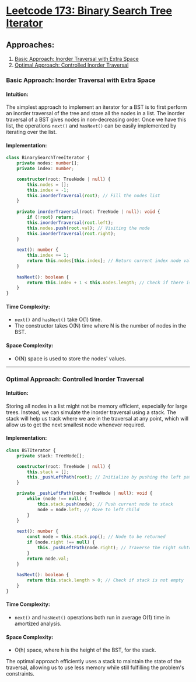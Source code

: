 # [Leetcode 173: Binary Search Tree Iterator](https://leetcode.com/problems/binary-search-tree-iterator/)

## Approaches:
1. [Basic Approach: Inorder Traversal with Extra Space](#basic-approach)
2. [Optimal Approach: Controlled Inorder Traversal](#optimal-approach)

### Basic Approach: Inorder Traversal with Extra Space

#### Intuition:
The simplest approach to implement an iterator for a BST is to first perform an inorder traversal of the tree and store all the nodes in a list. The inorder traversal of a BST gives nodes in non-decreasing order. Once we have this list, the operations `next()` and `hasNext()` can be easily implemented by iterating over the list.

#### Implementation:
```typescript
class BinarySearchTreeIterator {
    private nodes: number[];
    private index: number;

    constructor(root: TreeNode | null) {
        this.nodes = [];
        this.index = -1;
        this.inorderTraversal(root); // Fill the nodes list
    }
    
    private inorderTraversal(root: TreeNode | null): void {
        if (!root) return;
        this.inorderTraversal(root.left);
        this.nodes.push(root.val); // Visiting the node
        this.inorderTraversal(root.right);
    }
    
    next(): number {
        this.index += 1;
        return this.nodes[this.index]; // Return current index node value
    }
    
    hasNext(): boolean {
        return this.index + 1 < this.nodes.length; // Check if there is a next node
    }
}
```

#### Time Complexity:
- `next()` and `hasNext()` take O(1) time.
- The constructor takes O(N) time where N is the number of nodes in the BST.

#### Space Complexity:
- O(N) space is used to store the nodes' values.

---

### Optimal Approach: Controlled Inorder Traversal

#### Intuition:
Storing all nodes in a list might not be memory efficient, especially for large trees. Instead, we can simulate the inorder traversal using a stack. The stack will help us track where we are in the traversal at any point, which will allow us to get the next smallest node whenever required.

#### Implementation:
```typescript
class BSTIterator {
    private stack: TreeNode[];

    constructor(root: TreeNode | null) {
        this.stack = [];
        this._pushLeftPath(root); // Initialize by pushing the left path
    }

    private _pushLeftPath(node: TreeNode | null): void {
        while (node !== null) {
            this.stack.push(node); // Push current node to stack
            node = node.left; // Move to left child
        }
    }
    
    next(): number {
        const node = this.stack.pop(); // Node to be returned
        if (node.right !== null) {
            this._pushLeftPath(node.right); // Traverse the right subtree
        }
        return node.val;
    }
    
    hasNext(): boolean {
        return this.stack.length > 0; // Check if stack is not empty
    }
}
```

#### Time Complexity:
- `next()` and `hasNext()` operations both run in average O(1) time in amortized analysis.

#### Space Complexity:
- O(h) space, where h is the height of the BST, for the stack.

The optimal approach efficiently uses a stack to maintain the state of the traversal, allowing us to use less memory while still fulfilling the problem's constraints.

